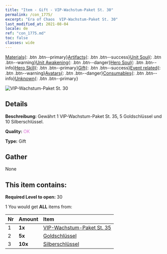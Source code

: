 ```yaml
---
title: "Item - Gift - VIP-Wachstum-Paket St. 30"
permalink: /con_1775/
excerpt: "Era of Chaos  VIP-Wachstum-Paket St. 30"
last_modified_at: 2021-08-04
locale: de
ref: "con_1775.md"
toc: false
classes: wide
---
```

 [Materials](/ItemsDE/){: .btn .btn--primary}[Artifacts](/ItemsDE/Artifacts/){: .btn .btn--success}[Unit Soul](/ItemsDE/UnitSoul/){: .btn .btn--warning}[Unit Awakening](/ItemsDE/UnitAwakening/){: .btn .btn--danger}[Hero Soul](/ItemsDE/HeroSoul/){: .btn .btn--info}[Hero Skill](/ItemsDE/HeroSkill/){: .btn .btn--primary}[Gift](/ItemsDE/Gift/){: .btn .btn--success}[Event related](/ItemsDE/Events/){: .btn .btn--warning}[Avatars](/ItemsDE/Avatars/){: .btn .btn--danger}[Consumables](/ItemsDE/Consumables/){: .btn .btn--info}[Unknown](/ItemsDE/Unknown/){: .btn .btn--primary}

 ![VIP-Wachstum-Paket St. 30](/images/t/i_907220.png)

## Details
 **Beschreibung:** Gewährt 1 VIP-Wachstum-Paket St. 35, 5 Goldschlüssel und 10 Silberschlüssel.

 **Quality:** <span style="color: #DA70D6">OK</span>

 **Type:** Gift

## Gather

  None

## This item contains:

 **Required Level to open:** 30

 1 You would get **ALL** items  from:

  | Nr | Amount |     Item    |
  |:---|:-------|:------------|
  | 1 |  **1x** | [VIP-Wachstum-Paket St. 35](/ItemsDE/con_1776/) |  | 
  | 2 |  **5x** | [Goldschlüssel](/ItemsDE/con_783/) |  | 
  | 3 |  **10x** | [Silberschlüssel](/ItemsDE/con_693/) |  | 
